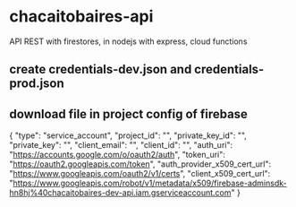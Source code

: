 # chacaitobaires-api
API REST with firestores, in nodejs with express, cloud functions

## create credentials-dev.json and credentials-prod.json
## download file in project config of firebase

{
  "type": "service_account",
  "project_id": "",
  "private_key_id": "",
  "private_key": "",
  "client_email": "",
  "client_id": "",
  "auth_uri": "https://accounts.google.com/o/oauth2/auth",
  "token_uri": "https://oauth2.googleapis.com/token",
  "auth_provider_x509_cert_url": "https://www.googleapis.com/oauth2/v1/certs",
  "client_x509_cert_url": "https://www.googleapis.com/robot/v1/metadata/x509/firebase-adminsdk-hn8hj%40chacaitobaires-dev-api.iam.gserviceaccount.com"
}
